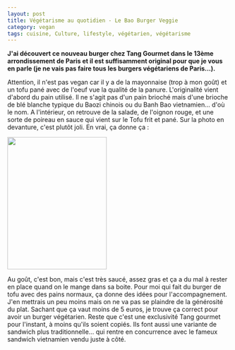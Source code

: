 ```yaml
---
layout: post
title: Végétarisme au quotidien - Le Bao Burger Veggie
category: vegan
tags: cuisine, Culture, lifestyle, végétarien, végétarisme
---
```

**J'ai découvert ce nouveau burger chez Tang Gourmet dans le 13ème arrondissement de Paris et il est suffisamment original pour que je vous en parle (je ne vais pas faire tous les burgers végétariens de Paris...).**

Attention, il n'est pas vegan car il y a de la mayonnaise (trop à mon goût) et un tofu pané avec de l'oeuf vue la qualité de la panure. L'originalité vient d'abord du pain utilisé. Il ne s'agit pas d'un pain brioché mais d'une brioche de blé blanche typique du Baozi chinois ou du Banh Bao vietnamien... d'où le nom. A l'intérieur, on retrouve de la salade, de l'oignon rouge, et une sorte de poireau en sauce qui vient sur le Tofu frit et pané. Sur la photo en devanture, c'est plutôt joli. En vrai, ça donne ça :

<img class="aligncenter size-medium wp-image-22341" src="https://cheziceman.files.wordpress.com/2018/02/img_20180218_095645-e1518972326707.jpg?w=225" alt="" width="225" height="300">

Au goût, c'est bon, mais c'est très saucé, assez gras et ça a du mal à rester en place quand on le mange dans sa boite. Pour moi qui fait du burger de tofu avec des pains normaux, ça donne des idées pour l'accompagnement. J'en mettrais un peu moins mais on ne va pas se plaindre de la générosité du plat. Sachant que ça vaut moins de 5 euros, je trouve ça correct pour avoir un burger végétarien. Reste que c'est une exclusivité Tang gourmet pour l'instant, à moins qu'ils soient copiés. Ils font aussi une variante de sandwich plus traditionnelle... qui rentre en concurrence avec le fameux sandwich vietnamien vendu juste à côté.
